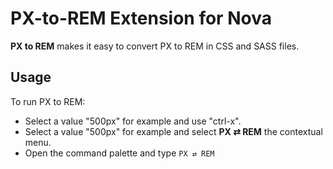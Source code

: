 # PX-to-REM Extension for Nova

**PX to REM** makes it easy to convert PX to REM in CSS and SASS files.

 ## Usage

 <!--
 🎈 If users will interact with your extension manually, describe those options:
 -->

 To run PX to REM:

 - Select a value "500px" for example and use "ctrl-x".
 - Select a value "500px" for example and select **PX ⇄ REM** the contextual menu.
 - Open the command palette and type `PX ⇄ REM`